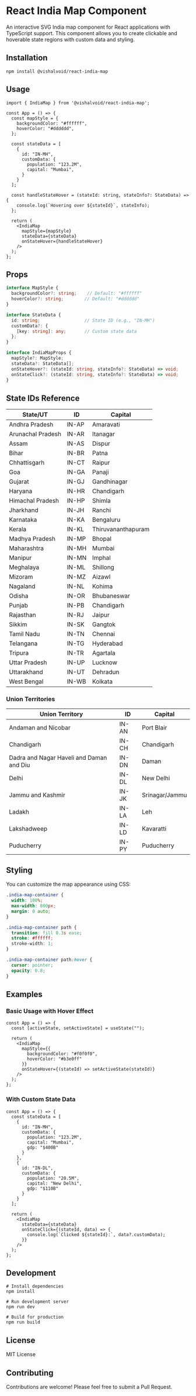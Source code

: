 # React India Map Component

An interactive SVG India map component for React applications with TypeScript support. This component allows you to create clickable and hoverable state regions with custom data and styling.

## Installation

```Shell
npm install @vishalvoid/react-india-map
```

## Usage

```TSX
import { IndiaMap } from '@vishalvoid/react-india-map';

const App = () => {
  const mapStyle = {
    backgroundColor: "#ffffff",
    hoverColor: "#dddddd",
  };

  const stateData = [
    {
      id: "IN-MH",
      customData: {
        population: "123.2M",
        capital: "Mumbai",
      }
    }
  ];

  const handleStateHover = (stateId: string, stateInfo?: StateData) => {
    console.log(`Hovering over ${stateId}`, stateInfo);
  };

  return (
    <IndiaMap
      mapStyle={mapStyle}
      stateData={stateData}
      onStateHover={handleStateHover}
    />
  );
};
```

## Props

```TypeScript
interface MapStyle {
  backgroundColor?: string;    // Default: "#ffffff"
  hoverColor?: string;        // Default: "#dddddd"
}

interface StateData {
  id: string;                 // State ID (e.g., "IN-MH")
  customData?: {
    [key: string]: any;       // Custom state data
  };
}

interface IndiaMapProps {
  mapStyle?: MapStyle;
  stateData?: StateData[];
  onStateHover?: (stateId: string, stateInfo?: StateData) => void;
  onStateClick?: (stateId: string, stateInfo?: StateData) => void;
}
```

## State IDs Reference

| State/UT          | ID    | Capital            |
| ----------------- | ----- | ------------------ |
| Andhra Pradesh    | IN-AP | Amaravati          |
| Arunachal Pradesh | IN-AR | Itanagar           |
| Assam             | IN-AS | Dispur             |
| Bihar             | IN-BR | Patna              |
| Chhattisgarh      | IN-CT | Raipur             |
| Goa               | IN-GA | Panaji             |
| Gujarat           | IN-GJ | Gandhinagar        |
| Haryana           | IN-HR | Chandigarh         |
| Himachal Pradesh  | IN-HP | Shimla             |
| Jharkhand         | IN-JH | Ranchi             |
| Karnataka         | IN-KA | Bengaluru          |
| Kerala            | IN-KL | Thiruvananthapuram |
| Madhya Pradesh    | IN-MP | Bhopal             |
| Maharashtra       | IN-MH | Mumbai             |
| Manipur           | IN-MN | Imphal             |
| Meghalaya         | IN-ML | Shillong           |
| Mizoram           | IN-MZ | Aizawl             |
| Nagaland          | IN-NL | Kohima             |
| Odisha            | IN-OR | Bhubaneswar        |
| Punjab            | IN-PB | Chandigarh         |
| Rajasthan         | IN-RJ | Jaipur             |
| Sikkim            | IN-SK | Gangtok            |
| Tamil Nadu        | IN-TN | Chennai            |
| Telangana         | IN-TG | Hyderabad          |
| Tripura           | IN-TR | Agartala           |
| Uttar Pradesh     | IN-UP | Lucknow            |
| Uttarakhand       | IN-UT | Dehradun           |
| West Bengal       | IN-WB | Kolkata            |

### Union Territories

| Union Territory                          | ID    | Capital        |
| ---------------------------------------- | ----- | -------------- |
| Andaman and Nicobar                      | IN-AN | Port Blair     |
| Chandigarh                               | IN-CH | Chandigarh     |
| Dadra and Nagar Haveli and Daman and Diu | IN-DN | Daman          |
| Delhi                                    | IN-DL | New Delhi      |
| Jammu and Kashmir                        | IN-JK | Srinagar/Jammu |
| Ladakh                                   | IN-LA | Leh            |
| Lakshadweep                              | IN-LD | Kavaratti      |
| Puducherry                               | IN-PY | Puducherry     |

## Styling

You can customize the map appearance using CSS:

```CSS
.india-map-container {
  width: 100%;
  max-width: 800px;
  margin: 0 auto;
}

.india-map-container path {
  transition: fill 0.3s ease;
  stroke: #ffffff;
  stroke-width: 1;
}

.india-map-container path:hover {
  cursor: pointer;
  opacity: 0.8;
}
```

## Examples

### Basic Usage with Hover Effect

```TSX
const App = () => {
  const [activeState, setActiveState] = useState("");

  return (
    <IndiaMap
      mapStyle={{
        backgroundColor: "#f0f0f0",
        hoverColor: "#b3e0ff"
      }}
      onStateHover={(stateId) => setActiveState(stateId)}
    />
  );
};
```

### With Custom State Data

```TSX
const App = () => {
  const stateData = [
    {
      id: "IN-MH",
      customData: {
        population: "123.2M",
        capital: "Mumbai",
        gdp: "$400B"
      }
    },
    {
      id: "IN-DL",
      customData: {
        population: "20.5M",
        capital: "New Delhi",
        gdp: "$110B"
      }
    }
  ];

  return (
    <IndiaMap
      stateData={stateData}
      onStateClick={(stateId, data) => {
        console.log(`Clicked ${stateId}:`, data?.customData);
      }}
    />
  );
};
```

## Development

```Shell
# Install dependencies
npm install

# Run development server
npm run dev

# Build for production
npm run build
```

## License

MIT License

## Contributing

Contributions are welcome! Please feel free to submit a Pull Request.
